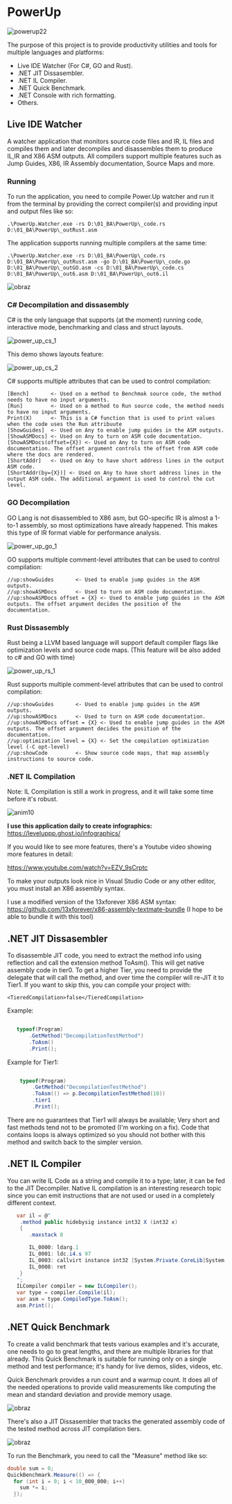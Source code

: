 # PowerUp

![powerup22](https://user-images.githubusercontent.com/752380/142743460-5827b232-f0ec-4240-9eaa-0947fcc3a87c.png)

The purpose of this project is to provide productivity utilities and tools for multiple languages and platforms:

* Live IDE Watcher (For C#, GO and Rust).
* .NET JIT Dissasembler.
* .NET IL Compiler.
* .NET Quick Benchmark.
* .NET Console with rich formatting.
* Others.

## Live IDE Watcher

A watcher application that monitors source code files and IR, IL files and compiles them and later decompiles and disassembles them to produce IL,IR and X86 ASM outputs. All compilers support multiple features such as Jump Guides, X86, IR Assembly documentation, Source Maps and more.

### Running

To run the application, you need to compile Power.Up watcher and run it from the terminal by providing the correct compiler(s) and providing input and output files like so:

```
.\PowerUp.Watcher.exe -rs D:\01_BA\PowerUp\_code.rs D:\01_BA\PowerUp\_outRust.asm
```

The application supports running multiple compilers at the same time:

```
.\PowerUp.Watcher.exe -rs D:\01_BA\PowerUp\_code.rs D:\01_BA\PowerUp\_outRust.asm -go D:\01_BA\PowerUp\_code.go D:\01_BA\PowerUp\_outGO.asm -cs D:\01_BA\PowerUp\_code.cs D:\01_BA\PowerUp\_out6.asm D:\01_BA\PowerUp\_out6.il
```

![obraz](https://user-images.githubusercontent.com/752380/142760629-f0d84b83-5357-40b4-8b2b-f221aca1bb99.png)


### C# Decompilation and dissasembly

C# is the only language that supports (at the moment) running code, interactive mode, benchmarking and class and struct layouts.

![power_up_cs_1](https://user-images.githubusercontent.com/752380/142741796-883cc8ac-259e-4e7b-9c76-624b8e3b7370.gif)

This demo shows layouts feature:

![power_up_cs_2](https://user-images.githubusercontent.com/752380/142742770-ee02faca-f1f9-448c-9e70-f635a147f671.gif)

C# supports multiple attributes that can be used to control compilation:

```
[Bench]       <- Used on a method to Benchmak source code, the method needs to have no input arguments.
[Run]         <- Used on a method to Run source code, the method needs to have no input arguments.
Print(X)      <- This is a C# function that is used to print values when the code uses the Run attribuute
[ShowGuides]  <- Used on Any to enable jump guides in the ASM outputs.
[ShowASMDocs] <- Used on Any to turn on ASM code documentation.
[ShowASMDocs(offset={X}) <- Used on Any to turn on ASM code documentation. The offset argument controls the offset from ASM code where the docs are rendered.
[ShortAddr]   <- Used on Any to have short address lines in the output ASM code.
[ShortAddr(by={X})] <- Used on Any to have short address lines in the output ASM code. The additional argument is used to control the cut level. 
```

### GO Decompilation

GO Lang is not disassembled to X86 asm, but GO-specific IR is almost a 1-to-1 assembly, so most optimizations have already happened. This makes this type of IR format viable for performance analysis.

![power_up_go_1](https://user-images.githubusercontent.com/752380/142741977-dd8e038a-c6a1-425a-bb07-5241762dfd14.gif)

GO supports multiple comment-level attributes that can be used to control compilation:

```
//up:showGuides       <- Used to enable jump guides in the ASM outputs.
//up:showASMDocs      <- Used to turn on ASM code documentation.
//up:showASMDocs offset = {X} <- Used to enable jump guides in the ASM outputs. The offset argument decides the position of the documentation.
```

### Rust Dissasembly

Rust being a LLVM based language will support default compiler flags like optimization levels and source code maps. (This feature will be also added to c# and GO with time)

![power_up_rs_1](https://user-images.githubusercontent.com/752380/142742163-5c4907ad-754c-41b0-bc40-e8ad05288aa2.gif)

Rust supports multiple comment-level attributes that can be used to control compilation:

```
//up:showGuides       <- Used to enable jump guides in the ASM outputs.
//up:showASMDocs      <- Used to turn on ASM code documentation.
//up:showASMDocs offset = {X} <- Used to enable jump guides in the ASM outputs. The offset argument decides the position of the documentation.
//up:optimization level = {X} <- Set the compilation optimization level (-C opt-level)
//up:showCode         <- Show source code maps, that map assembly instructions to source code.
```

### .NET IL Compilation

Note: IL Compilation is still a work in progress, and it will take some time before it's robust.

![anim10](https://user-images.githubusercontent.com/752380/131910137-70f0ee68-b4fa-4bf3-b727-1a4ddaf86384.gif)

**I use this application daily to create infographics:** https://leveluppp.ghost.io/infographics/

If you would like to see more features, there's a Youtube video showing more features in detail:

https://www.youtube.com/watch?v=EZV_9sCrptc

To make your outputs look nice in Visual Studio Code or any other editor, you must install an X86 assembly syntax.

I use a modified version of the 13xforever X86 ASM syntax: https://github.com/13xforever/x86-assembly-textmate-bundle
(I hope to be able to bundle it with this tool)


## .NET JIT Dissasembler

To disassemble JIT code, you need to extract the method info using reflection and call the extension method ToAsm(). This will get native assembly code in tier0. To get a higher Tier, you need to provide the delegate that will call the method, and over time the compiler will re-JIT it to Tier1. If you want to skip this, you can compile your project with:  

```<TieredCompilation>false</TieredCompilation>```

Example:

```csharp

   typeof(Program)
       .GetMethod("DecompilationTestMethod")
       .ToAsm()
       .Print();
```

Example for Tier1:

```csharp

    typeof(Program)
        .GetMethod("DecompilationTestMethod")
        .ToAsm(() => p.DecompilationTestMethod(10))
        .tier1
        .Print();
```

There are no guarantees that Tier1 will always be available; Very short and fast methods tend not to be promoted (I'm working on a fix). Code that contains loops is always optimized so you should not bother with this method and switch back to the simpler version.

## .NET IL Compiler 

You can write IL Code as a string and compile it to a type; later, it can be fed to the JIT Decompiler. Native IL compilation is an interesting research topic since you can emit instructions that are not used or used in a completely different context.

```csharp
   var il = @"
    .method public hidebysig instance int32 X (int32 x) 
    {
       .maxstack 8

       IL_0000: ldarg.1
       IL_0001: ldc.i4.s 97
       IL_0003: callvirt instance int32 [System.Private.CoreLib]System.String::IndexOf(char)
       IL_0008: ret
    }
   "; 
   ILCompiler compiler = new ILCompiler();
   var type = compiler.Compile(il);
   var asm = type.CompiledType.ToAsm();
   asm.Print();
```

## .NET Quick Benchmark

To create a valid benchmark that tests various examples and it's accurate, one needs to go to great lengths, and there are multiple libraries for that already. This Quick Benchmark is suitable for running only on a single method and test performance; it's handy for live demos, slides, videos, etc. 

Quick Benchmark provides a run count and a warmup count. It does all of the needed operations to provide valid measurements like computing the mean and standard deviation and provide memory usage.

![obraz](https://user-images.githubusercontent.com/752380/97169473-6c9baf00-178a-11eb-88d1-a245a482662b.png)

There's also a JIT Dissasembler that tracks the generated assembly code of the tested method across JIT compilation tiers. 

![obraz](https://user-images.githubusercontent.com/752380/97169562-8dfc9b00-178a-11eb-8ba6-6b919e53a686.png)

To run the Benchmark, you need to call the "Measure" method like so:

```csharp
double sum = 0;
QuickBenchmark.Measure(() => {
  for (int i = 0; i < 10_000_000; i++)
    sum *= i;
  });

```

